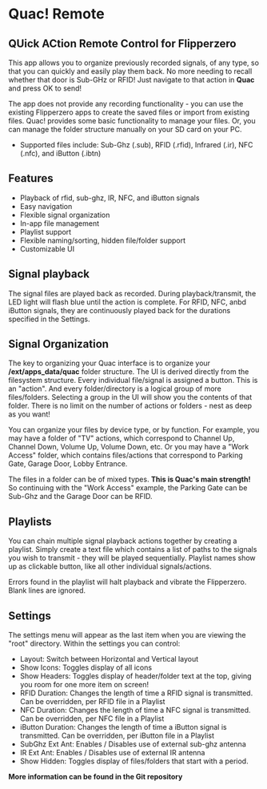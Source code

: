 # Quac! Remote

## QUick ACtion Remote Control for Flipperzero

This app allows you to organize previously recorded signals, of any type, so that you can quickly and easily play them back. No more needing to recall whether that door is Sub-GHz or RFID! Just navigate to that action in **Quac** and press OK to send!

The app does not provide any recording functionality - you can use the existing Flipperzero apps to create the saved files or import from existing files. Quac! provides some basic functionality to manage your files. Or, you can manage the folder structure manually on your SD card on your PC.

* Supported files include: Sub-Ghz (.sub), RFID (.rfid), Infrared (.ir), NFC (.nfc), and iButton (.ibtn)

## Features

* Playback of rfid, sub-ghz, IR, NFC, and iButton signals
* Easy navigation
* Flexible signal organization
* In-app file management
* Playlist support
* Flexible naming/sorting, hidden file/folder support
* Customizable UI

## Signal playback

The signal files are played back as recorded. During playback/transmit, the LED light will flash blue until the action is complete. For RFID, NFC, anbd iButton signals, they are continuously played back for the durations specified in the Settings.

## Signal Organization

The key to organizing your Quac interface is to organize your **/ext/apps_data/quac** folder structure. The UI is derived directly from the filesystem structure. Every individual file/signal is assigned a button. This is an "action". And every folder/directory is a logical group of more files/folders. Selecting a group in the UI will show you the contents of that folder. There is no limit on the number of actions or folders - nest as deep as you want!

You can organize your files by device type, or by function. For example, you may have a folder of "TV" actions, which correspond to Channel Up, Channel Down, Volume Up, Volume Down, etc. Or you may have a "Work Access" folder, which contains files/actions that correspond to Parking Gate, Garage Door, Lobby Entrance.

The files in a folder can be of mixed types. **This is Quac's main strength!** So continuing with the "Work Access" example, the Parking Gate can be Sub-Ghz and the Garage Door can be RFID.

## Playlists

You can chain multiple signal playback actions together by creating a playlist. Simply create a text file which contains a list of paths to the signals you wish to transmit - they will be played sequentially. Playlist names show up as clickable button, like all other individual signals/actions.

Errors found in the playlist will halt playback and vibrate the Flipperzero. Blank lines are ignored.

## Settings

The settings menu will appear as the last item when you are viewing the "root" directory. Within the settings you can control:

* Layout: Switch between Horizontal and Vertical layout
* Show Icons: Toggles display of all icons
* Show Headers: Toggles display of header/folder text at the top, giving you room for one more item on screen!
* RFID Duration: Changes the length of time a RFID signal is transmitted. Can be overridden, per RFID file in a Playlist
* NFC Duration: Changes the length of time a NFC signal is transmitted. Can be overridden, per NFC file in a Playlist
* iButton Duration: Changes the length of time a iButton signal is transmitted. Can be overridden, per iButton file in a Playlist
* SubGhz Ext Ant: Enables / Disables use of external sub-ghz antenna
* IR Ext Ant: Enables / Disables use of external IR antenna
* Show Hidden: Toggles display of files/folders that start with a period.

**More information can be found in the Git repository**
